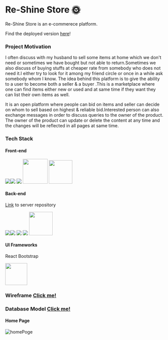 # Re-Shine Store 🌞

Re-Shine Store is an e-commerece platform.

Find the deployed version <a href='https://re-shine-store.netlify.app/'>here</a>!

### Project Motivation

I often discuss with my husband to sell some items at home which we don't need or sometimes we have bought but not able to return.Sometimes we also discuss of buying stuffs at cheaper rate from somebody who does not need it.I either try to look for it among my friend circle or once in a while ask somebody whom I know. The idea behind this platform is to give the ability to a user to become both a seller & a buyer .This is a marketplace where one can find items either new or used and at same time if they want they can list their own items as well.

It is an open platform where people can bid on items and seller can decide on whom to sell based on highest & reliable bid.Interested person can also exchange messages in order to discuss queries to the owner of the product. The owner of the product can update or delete the content at any time and the changes will be reflected in all pages at same time.


### Tech Stack

#### Front-end

<img src='https://camo.githubusercontent.com/c2cca0fe542f9c1271669790c7ebb6abed9cbd25d6b2cd4863b70c3951ea2df6/68747470733a2f2f696d672e736869656c64732e696f2f62616467652f547970657363726970742d3331373843363f6c6f676f3d74797065736372697074266c6f676f436f6c6f723d7768697465267374796c653d666f722d7468652d6261646765' /><img src='https://camo.githubusercontent.com/876426d64480dd18283dc72bcf0f293d6871c746d5358168e28565efc1c0334d/68747470733a2f2f696d672e736869656c64732e696f2f62616467652f52656163742d3631444146423f6c6f676f3d7265616374266c6f676f436f6c6f723d7768697465267374796c653d666f722d7468652d6261646765'>
<img src='https://camo.githubusercontent.com/a3bbc59f190482c45788b1d213d1dc1b8f426691e0e6320aefe31bc6832f3491/68747470733a2f2f696d672e736869656c64732e696f2f62616467652f52656475782d3736344142433f6c6f676f3d7265647578266c6f676f436f6c6f723d7768697465267374796c653d666f722d7468652d6261646765' />
<img width='79px' src='https://camo.githubusercontent.com/2435c2a64789b8a71c701a1a593b4a6e6869789bfb0626e515dc2a6b6dffa6c5/68747470733a2f2f696d672e736869656c64732e696f2f62616467652f2d435353332d3135373242363f7374796c653d666c61742d737175617265266c6f676f3d63737333'>
<img width='75px' src='https://cdn-images-1.medium.com/max/1200/0*Ycp0d6CqDMIGWBrY.png' />

#### Back-end

<a href='https://github.com/AlessandroGenerale17/csmServer'>Link</a> to server repository

<img src='https://camo.githubusercontent.com/ba7b5a94c5934bd53128b7600332064a41d97c343ebc19e72c048daae18ea5d1/68747470733a2f2f696d672e736869656c64732e696f2f62616467652f4e6f64652e6a732d3333393933333f6c6f676f3d6e6f64652e6a73266c6f676f436f6c6f723d7768697465267374796c653d666f722d7468652d6261646765' /><img src='https://camo.githubusercontent.com/54d885a39ff8ae8e17e1f9dd9286eb8e754d4c44c6ff3a31b2ba8f143f454254/68747470733a2f2f696d672e736869656c64732e696f2f62616467652f457870726573732d3030303030303f6c6f676f3d65787072657373266c6f676f436f6c6f723d7768697465267374796c653d666f722d7468652d6261646765' />
<img src='https://camo.githubusercontent.com/ea0a0d5491e470f09b738a5b5412dc143ffdb1018f4ead88124374ffc576dbd4/68747470733a2f2f696d672e736869656c64732e696f2f62616467652f506f737467726553514c2d3431363945313f6c6f676f3d706f737467726573716c266c6f676f436f6c6f723d7768697465267374796c653d666f722d7468652d6261646765' />
<img src='https://camo.githubusercontent.com/1d7814efc567041c56f7cb83654566f6be83d8b2ff4392b6c1321bfeed7d7dc1/68747470733a2f2f696d672e736869656c64732e696f2f62616467652f53657175656c697a652d3532423045373f6c6f676f3d73657175656c697a65266c6f676f436f6c6f723d7768697465267374796c653d666f722d7468652d6261646765' />
<img width='75px' src='https://cdn-images-1.medium.com/max/1200/0*Ycp0d6CqDMIGWBrY.png' />

#### UI Frameworks
React Bootstrap

<img width='70px' src='https://www.educative.io/v2api/editorpage/5816757605367808/image/6486746733740032' />

### Wireframe <a href='https://wireframepro.mockflow.com/editor.jsp?editor=off&perm=Owner&projectid=MmM2MN6z9nb&publicid=a458c8cfffe44c27a83f04401018596b#/page/D7bfbb1ef476c4b717bf74509cff75028'>Click me!</a>

### Database Model <a href='https://dbdiagram.io/d/625be8832514c9790342be8f'>Click me!</a>

#### Home Page

<img src='https://res.cloudinary.com/daokf4bsg/image/upload/v1651963718/Artists/main_fz8icy.png' alt='homePoge'>


